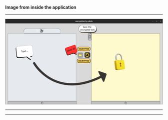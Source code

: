 **Image from inside the application**
***
![image](../../images/encryptionapplication.jpg)
***

___

